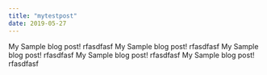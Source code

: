 ```yaml
---
title: "mytestpost"
date: 2019-05-27
---
```


My Sample blog post! rfasdfasf
My Sample blog post! rfasdfasf
My Sample blog post! rfasdfasf
My Sample blog post! rfasdfasf
My Sample blog post! rfasdfasf
